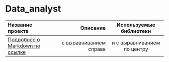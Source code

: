 # Data_analyst
| Название проекта | Описание | Используемые библиотеки |
| :-------------------- | ---------------------: |:---------------------------:|
| [Подробнее о Markdown по ссылке](https://daringfireball.net/projects/markdown/) | с выравниванием справа | и с выравниванием по центру |
